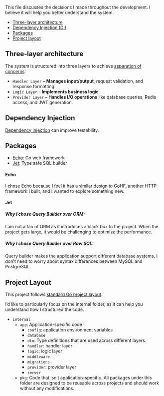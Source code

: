 This file discusses the decisions I made throughout the development. I believe it will help you better understand the system.

- [Three-layer architecture](#three-layer-architecture)
- [Dependency Injection (DI)](#dependency-injection)
- [Packages](#packages)
- [Project layout](#project-layout)

## Three-layer architecture

The system is structured into three layers to achieve [separation of concerns](https://en.wikipedia.org/wiki/Separation_of_concerns):

- `Handler Layer` – **Manages input/output**, request validation, and response formatting.
- `Logic Layer` – **Implements business logic**
- `Provider Layer` – **Handles I/O operations** like database queries, Redis access, and JWT generation.

## Dependency Injection

[Dependency Injection](https://en.wikipedia.org/wiki/Dependency_injection) can improve testability.

## Packages

- [Echo](#echo): Go web framework
- [Jet](#jet): Type safe SQL builder

#### Echo

I chose [Echo](https://echo.labstack.com/) because I feel it has a similar design to [GoHF](https://github.com/gohf-http/gohf), another HTTP framework I built, and I wanted to explore something new.

#### Jet

##### Why I chose Query Builder over ORM:

I am not a fan of ORM as it introduces a black box to the project. When the project gets large, it would be challenging to optimize the performance.

##### Why I chose Query Builder over Raw SQL:

Query builder makes the application support different database systems. I don't need to worry about syntax differences between MySQL and PostgreSQL.

## Project Layout

This project follows [standard Go project layout](https://github.com/golang-standards/project-layout).

I’d like to particularly focus on the internal folder, as it can help you understand how I structured the code.

- `internal`
  - `app`: Application-specific code
    - `config`: application environment variables
    - `database`
    - `dto`: Type definitions that are used across different layers.
    - `handler`: handler layer
    - `logic`: logic layer
    - `middleware`
    - `migrations`
    - `provider`: provider layer
    - `server`
  - `pkg`: Code that isn’t application-specific. All packages under this folder are designed to be reusable across projects and should work without any modifications.
